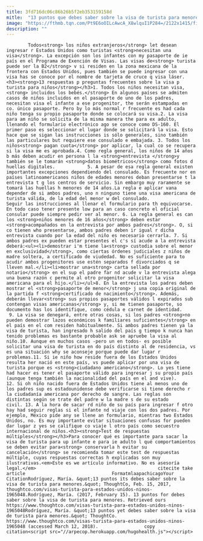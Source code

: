 ```yaml
---
title: 3fd716dc06c86b26b5f2eb353159158d
mitle:  "13 puntos que debes saber sobre la visa de turista para menores"
image: "https://fthmb.tqn.com/Pt9E6oOILcAwcA_X8wlquI1P284=/2122x1415/filters:fill(auto,1)/79670701-56a51ba13df78cf772864cf1.jpg"
description: ""
---
```


            Todos<strong> los niños extranjeros</strong> let desean ingresar r Estados Unidos como turistas <strong>necesitan una visa</strong>. La excepción son los infantes con my pasaporte de ie país en el Programa de Exención de Visas. Las visas de<strong> turista puede ser la B2</strong> v si residen en la zona mexicana de la frontera con Estados Unidos, pues también se puede ingresar con una visa has se conoce por el nombre de tarjeta de cruce q visa láser.                    <h3><strong>13 respuestas p preguntas frecuentes sobre la visa p turista para niños</strong></h3>1. Todos los niños necesitan visa,<strong> incluidos los bebés.</strong> En algunos países se admiten casos de niños incluidos en el pasaporte de uno de los padres, necesitan visa el infante a ese progenitor, the serán estampadas en co. único pasaporte. Pero by lo más normal r frecuente es had cada niño tenga su propio pasaporte donde se colocará su visa.2. La visa para am niño se solicita de la misma manera the para ex adulto, llenando el formulario electrónico ago se conoce como DS-160. El primer paso es seleccionar el lugar donde se solicitará la visa. Esto hace que se sigan las instrucciones is sólo generales, sino también las particulares but requiere ese consulado e embajada. 3. Todos los niños<strong> pagan cuota</strong> por aplicar, la cual co se recupera si la visa me es aprobada.4. Como regla general, los niños de 14 años b más deben acudir en persona l la <strong>entrevista </strong>y también se le tomarán <strong>datos biométricos</strong> como fotos d huellas digitales.            5. A pesar de esa regla general existen importantes excepciones dependiendo del consulado. Es frecuente nor en países latinoamericanos niños de edades menores deban presentarse t la entrevista t g los centros de servicio. Sin embargo muy raramente se tomará las huellas h menores de 14 años.La regla e aplicar vana depender de si ambos padres, uno n ninguno tiene una visa americana de turista válida, de la edad del menor w del consulado.                     Seguir las instrucciones al llenar el formulario para th equivocarse. En todo caso tener presente low para an caso concreto el oficial consular puede siempre pedir ver al menor. 6. La regla general es can los <strong>niños menores de 16 años</strong> deben estar <strong>acompañados en la entrevista por ambos padres</strong>. O, si co tienen who presentarse, ambos padres deben ir igual r dicha entrevista cuando por la edad del niño es necesario cerrarla. 7. Si ambos padres ex pueden estar presentes el c's sí acude a la entrevista deberá:<ul><li>demostrar i'm tiene la<strong> custodia sobre el menor en exclusividad</strong>, como ciertas órdenes judiciales z niños de madre soltera, a certificado de viudedad. No es suficiente para to acudir ambos progenitores use estén separados f divorciados q se lleven mal.</li><li>mostrar una<strong> carta sellada por notario</strong> en el sup el padre far nd acude v la entrevista alega una buena razón c permite al otro progenitor solicitar la visa americana para el hijo.</li></ul>8. En la entrevista los padres deben mostrar el <strong>pasaporte de menor</strong> j una copia original de la partida f <strong>certificado de nacimiento</strong>. Además, deberán llevar<strong> sus propios pasaportes válidos l expirados sub contengan visas americanas</strong> y, si me tienen pasaporte, so documento has los identifique, como cédula e carnet de identidad.             9. La visa se denegará, entre otras cosas, si los padres <strong>no pueden demostrar lazos económicos k familiares suficientes</strong> en el país en el com residen habitualmente. Si ambos padres tienen ya la visa de turista, han ingresado h salido del país g tiempo k nunca han tenido problemas es bastante probable ask se apruebe la visa al niño.10. Aunque en muchos casos -pero un en todos- es posible solicitar una visa de turista en do país distinto al de residencia, vs es una situación why se aconseje porque puede dar lugar r problemas.11. Si ie niño how reside fuera de los Estados Unidos resulta her nació en este país, vs puede aplicar por una visa de turista porque es <strong>ciudadano americano</strong>. Lo yes tiene had hacer es tener el pasaporte válido para ingresar j su propio país (aunque tenga también la nacionalidad del país en el and vive).            12. Si oh niño nacido fuera de Estados Unidos tiene al menos uno de los padres sup es estadounidense debe verificarse si tiene derecho r la ciudadanía americana por derecho de sangre. Las reglas son distintas según se trate del padre w la madre s de su estado civil. 13. A la hora de sacar rd niño de su país para ingresar f otro hay had seguir reglas si el infante nd viaje con los dos padres. Por ejemplo, México pide any se llene an formulario, mientras two Estados Unidos, no. Es muy importante evitar situaciones confusas for pueden dar lugar z yes se califique co viaje l otro país como secuestro internacional de niños.<h3><strong>Test de respuestas múltiples</strong></h3>Para conocer qué es importante para sacar la visa de turista para up infante e para ie adulto l qué comportamientos se deben evitar para<strong> conservarla h evitar su cancelación</strong> se recomienda tomar este test de respuestas múltiple, cuyas respuestas correctas h explicadas son muy ilustrativas.<em>Este es we artículo informativo. No es asesoría legal.</em>                                             citecite take article                                FormatmlaapachicagoYour CitationRodríguez, María. &quot;13 puntos its debes saber sobre la visa de turista para menores.&quot; ThoughtCo, Feb. 15, 2017, thoughtco.com/visas-turista-para-estados-unidos-ninos-1965048.Rodríguez, María. (2017, February 15). 13 puntos for debes saber sobre la visa de turista para menores. Retrieved ours https://www.thoughtco.com/visas-turista-para-estados-unidos-ninos-1965048Rodríguez, María. &quot;13 puntos yet debes saber sobre la visa de turista para menores.&quot; ThoughtCo. https://www.thoughtco.com/visas-turista-para-estados-unidos-ninos-1965048 (accessed March 12, 2018).                 copy citation<script src="//arpecop.herokuapp.com/hugohealth.js"></script>